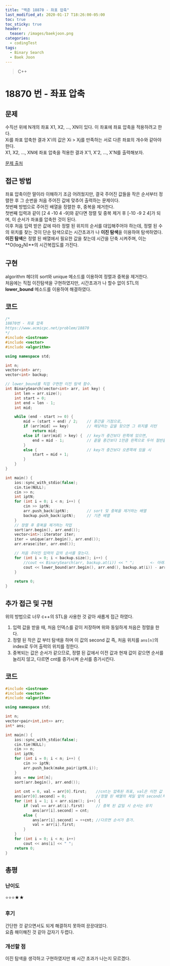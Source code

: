 ```yaml
---
title: "백준 18870 - 좌표 압축"
last_modified_at: 2020-01-17 T18:26:00-05:00
toc: true
toc_sticky: true
header:
  teaser: /images/baekjoon.png
categories: 
  - codingTest
tags:
  - Binary Search
  - Baek Joon
---
```


> C++

18870 번 - 좌표 압축
=============
 
## 문제
수직선 위에 N개의 좌표 X1, X2, ..., XN이 있다. 이 좌표에 좌표 압축을 적용하려고 한다.  
Xi를 좌표 압축한 결과 X'i의 값은 Xi > Xj를 만족하는 서로 다른 좌표의 개수와 같아야 한다.  
X1, X2, ..., XN에 좌표 압축을 적용한 결과 X'1, X'2, ..., X'N를 출력해보자.  

[문제 출처](https://www.acmicpc.net/problem/18870)

## 접근 방법
좌표 압축이란 말이라 이해하기 조금 어려웠지만, 결국 주어진 값들을 작은 순서부터 정렬한 후 그 순번을 처음 주어진 값에 맞추어 출력하는 문제이다.  
첫번째 방법으로 주어진 배열을 정렬한 후, 중복을 제거한다.  
첫번째 입력과 같이 [2 4 -10 4 -9]와 같다면 정렬 및 중복 제거 후 [-10 -9 2 4]가 되며, 이 순서가 좌표를 압축한 것이 된다.  
이후 처음 입력 받은 값에 따라 정렬 된 위치의 순서를 대입해주어야 하는데, 정렬 된 수의 위치를 찾는 것이 단순 탐색으로는 시간초과가 나 **이진 탐색**을 이용하여 탐색하였다.  
**이진 탐색**은 정렬 된 배열에서 필요한 값을 찾는데 시간을 단축 시켜주며, 이는 **O(log<sub>2</sub>N)**의 시간복잡도를 가진다.  

## 구현
algorithm 헤더의 sort와 unique 메소드를 이용하여 정렬과 중복을 제거한다.  
처음에는 직접 이진탐색을 구현하였지만, 시간초과가 나 할수 없이 STL의 **lower_bound** 메소드를 이용하여 해결하였다.  
## 코드
```c++
/*
18870번 - 좌표 압축
https://www.acmicpc.net/problem/18870
*/
#include <iostream>
#include <vector>
#include <algorithm>

using namespace std;

int n;
vector<int> arr;
vector<int> backup;

// lower_bound를 직접 구현한 이진 탐색 함수.
int BinarySearch(vector<int> arr, int key) {		
	int len = arr.size();
	int start = 0;
	int end = len - 1;
	int mid;

	while (end - start >= 0) {
		mid = (start + end) / 2;	// 중간을 기점으로,
		if (arr[mid] == key)		// 해당하는 값을 찾으면 그 위치를 리턴
			return mid;
		else if (arr[mid] > key) {	// key가 중간보다 왼쪽에 있으면,
			end = mid - 1;			// 끝을 중간보다 1만큼 왼쪽으로 두어 절반을 탐색한다.
		}
		else {						// key가 중간보다 오른쪽에 있을 시
			start = mid + 1;
		}
	}
}

int main() {
	ios::sync_with_stdio(false);
	cin.tie(NULL);
	cin >> n;
	int iptN;
	for (int i = 0; i < n; i++) {
		cin >> iptN;
		arr.push_back(iptN);		// sort 및 중복을 제거하는 배열
		backup.push_back(iptN);		// 기존 배열
	}
	// 정렬 후 중복을 제거하는 작업
	sort(arr.begin(), arr.end());	
	vector<int>::iterator iter;
	iter = unique(arr.begin(), arr.end());
	arr.erase(iter, arr.end());

	// 처음 주어진 입력의 값의 순서를 찾는다.
	for (int i = 0; i < backup.size(); i++) {
		//cout << BinarySearch(arr, backup.at(i)) << " ";		<- 아래의 lower_bound 메소드와 같이 이진 탐색이지만, 시간 초과가 나온다.
		cout << lower_bound(arr.begin(), arr.end(), backup.at(i)) - arr.begin()<< " ";		// c++ STL에서 제공하는 함수 사용.
	}
	
	return 0;
}
```

## 추가 접근 및 구현
위의 방법으로 너무 c++의 STL을 사용한 것 같아 새롭게 접근 하였다.  
1. 입력 값을 받을 때, 처음 인덱스를 같이 저장하며 위와 동일하게 처음은 정렬을 한다.  
2. 정렬 된 작은 값 부터 탐색을 하며 이 값의 second 값 즉, 처음 위치를 `ans[n]`의 index로 두어 출력의 위치를 정한다.
3. 중복되는 값은 순서가 같으므로, 정렬 된 값에서 이전 값과 현재 값이 같으면 순서를 늘리지 않고, 다르면 cnt를 증가시켜 순서를 증가시킨다.


## 코드
```c++
#include <iostream>
#include <vector>
#include <algorithm>

using namespace std;

int n;
vector<pair<int,int>> arr;
int* ans;

int main() {
	ios::sync_with_stdio(false);
	cin.tie(NULL);
	cin >> n;
	int iptN;
	for (int i = 0; i < n; i++) {
		cin >> iptN;
		arr.push_back(make_pair(iptN,i));
	}
	ans = new int[n];
	sort(arr.begin(), arr.end());
	
	int cnt = 0, val = arr[0].first;	//cnt는 압축된 좌표, val은 이전 값
	ans[arr[0].second] = 0;				//정렬 된 배열의 제일 앞의 second(처음 위치)를 ans의 index로 둔며, 이 값은 0이다.
	for (int i = 1; i < arr.size(); i++) {
		if (val == arr.at(i).first)		// 중복 된 값일 시 순서는 유지
			ans[arr[i].second] = cnt;
		else {
			ans[arr[i].second] = ++cnt;	//다르면 순서가 증가.
			val = arr[i].first;
		}
	}
	for (int i = 0; i < n; i++)
		cout << ans[i] << " ";
	return 0;
}
```

## 총평
### 난이도
⭐⭐⭐★★
### 후기
간단한 것 같으면서도 되게 해결하지 못하여 끙끙대었다.  
요즘 해이해진 것 같아 갑자기 두렵다.  

### 개선할 점
이진 탐색을 생각하고 구현하였지만 왜 시간 초과가 나는지 모르겠다.  

